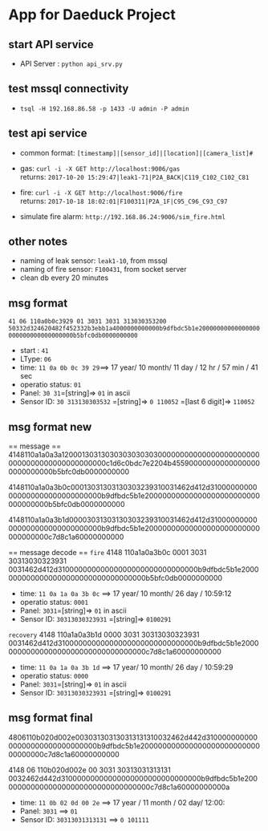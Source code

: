 # App for Daeduck Project

## start API service
  - API Server :  `python api_srv.py`

## test mssql connectivity
  - `tsql -H 192.168.86.58 -p 1433 -U admin -P admin`

## test api service
  - common format:  `[timestamp]|[sensor_id]|[location]|[camera_list]#`

  - gas: `curl -i -X GET http://localhost:9006/gas`  
  returns:  `2017-10-20 15:29:47|leak1-71|P2A_BACK|C119_C102_C102_C81`

  - fire: `curl -i -X GET http://localhost:9006/fire`  
  returns: `2017-10-18 18:02:01|F100311|P2A_1F|C95_C96_C93_C97`

  - simulate fire alarm: `http://192.168.86.24:9006/sim_fire.html`


## other notes
  - naming of leak sensor:  `leak1-10`, from mssql
  - naming of fire sensor:  `F100431`, from socket server
  - clean db every 20 minutes

## msg format

`41 06 110a0b0c3929 01 3031 3031 313030353200 50332d324620482f452332b3ebb1a4000000000000b9dfbdc5b1e20000000000000000000000000000000000b5bfc0db0000000000`
- start : `41`
- LType: `06`
- time:
`11 0a 0b 0c 39 29`==> 17 year/ 10 month/ 11 day / 12 hr / 57 min / 41 sec
- operatio status: `01`
- Panel: `30 31`=[string]=> `01` in ascii
- Sensor ID: `30 313130303532`  =[string]=> `0 110052` =[last 6 digit]=> `110052`
          
## msg format new

== message ==
4148110a1a0a3a12000130313030303030303000000000000000000000000000000000000000000000c1d6c0bdc7e2204b455900000000000000000000000000b5bfc0db0000000000

4148110a1a0a3b0c00013031303130303239310031462d412d31000000000000000000000000000000b9dfbdc5b1e20000000000000000000000000000000000b5bfc0db0000000000

4148110a1a0a3b1d00003031303130303239310031462d412d31000000000000000000000000000000b9dfbdc5b1e20000000000000000000000000000000000c7d8c1a60000000000

== message decode ==
`fire`
4148 110a1a0a3b0c 0001 3031 30313030323931 0031462d412d31000000000000000000000000000000b9dfbdc5b1e20000000000000000000000000000000000b5bfc0db0000000000
- time:  `11 0a 1a 0a 3b 0c` ==> 17 year/ 10 month/ 26 day / 10:59:12
- operatio status: `0001`  
- Panel: `3031`=[string]=> `01` in ascii
- Sensor ID: `30313030323931`  =[string]=> `0100291`

`recovery`
4148 110a1a0a3b1d 0000 3031 30313030323931 0031462d412d31000000000000000000000000000000b9dfbdc5b1e20000000000000000000000000000000000c7d8c1a60000000000
- time:  `11 0a 1a 0a 3b 1d` ==> 17 year/ 10 month/ 26 day / 10:59:29
- operatio status: `0000`  
- Panel: `3031`=[string]=> `01` in ascii
- Sensor ID: `30313030323931`  =[string]=> `0100291`


## msg format final

4806110b020d002e003031303130313131310032462d442d31000000000000000000000000000000b9dfbdc5b1e20000000000000000000000000000000000c7d8c1a60000000000

4148 06 110b020d002e 00 3031 30313031313131 0032462d442d31000000000000000000000000000000b9dfbdc5b1e20000000000000000000000000000000000c7d8c1a60000000000a

- time: `11 0b 02 0d 00 2e` ==> 17 year / 11 month / 02 day/ 12:00:
- Panel: `3031` ==> `01`
- Sensor ID: `30313031313131` ==> `0 101111`  


